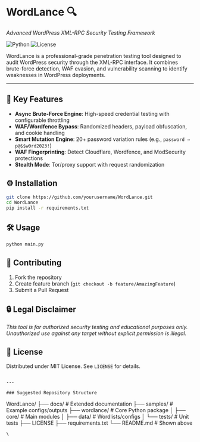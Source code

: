 # WordLance 🔍  
*Advanced WordPress XML-RPC Security Testing Framework*  

![Python](https://img.shields.io/badge/Python-3.8%2B-blue)
![License](https://img.shields.io/badge/License-MIT-green)

WordLance is a professional-grade penetration testing tool designed to audit WordPress security through the XML-RPC interface. It combines brute-force detection, WAF evasion, and vulnerability scanning to identify weaknesses in WordPress deployments.

---

## 🚀 Key Features  
- **Async Brute-Force Engine**: High-speed credential testing with configurable throttling  
- **WAF/Wordfence Bypass**: Randomized headers, payload obfuscation, and cookie handling  
- **Smart Mutation Engine**: 20+ password variation rules (e.g., `password → p@$$w0rd2023!`)  
- **WAF Fingerprinting**: Detect Cloudflare, Wordfence, and ModSecurity protections  
- **Stealth Mode**: Tor/proxy support with request randomization  

## ⚙️ Installation  
```bash
git clone https://github.com/yourusername/WordLance.git
cd WordLance
pip install -r requirements.txt
```

## 🛠️ Usage  
```bash
python main.py 
```

## 🤝 Contributing  
1. Fork the repository  
2. Create feature branch (`git checkout -b feature/AmazingFeature`)  
3. Submit a Pull Request  

## 🔒 Legal Disclaimer  
*This tool is for authorized security testing and educational purposes only.  
Unauthorized use against any target without explicit permission is illegal.*

## 📜 License  
Distributed under MIT License. See `LICENSE` for details.
```

---

### Suggested Repository Structure  
```
WordLance/
├── docs/                    # Extended documentation
├── samples/                 # Example configs/outputs
├── wordlance/               # Core Python package
│   ├── core/                # Main modules
│   ├── data/                # Wordlists/configs
│   └── tests/               # Unit tests
├── LICENSE
├── requirements.txt
└── README.md                # Shown above
```
\
